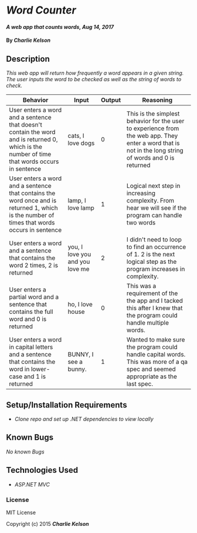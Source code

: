 # _Word Counter_

#### _A web app that counts words, Aug 14, 2017_

#### By _**Charlie Kelson**_

## Description

_This web app will return how frequently a word appears in a given string. The user inputs the word to be checked as well as the string of words to check._

|  Behavior |  Input | Output  | Reasoning|
|----|----|----|------|
|  User enters a word and a sentence that doesn't contain the word and is returned 0, which is the number of time that words occurs in sentence   |   cats, I love dogs  |  0  |  This is the simplest behavior for the user to experience from the web app. They enter a word that is not in the long string of words and 0 is returned   |
|  User enters a word and a sentence that contains the word once and is returned 1, which is the number of times that words occurs in sentence    | lamp, I love lamp   |  1  |   Logical next step in increasing complexity. From hear we will see if the program can handle two words  |
|  User enters a word and a sentence that contains the word 2 times, 2 is returned | you, I love you and you love me  |  2  |  I didn't need to loop to find an occurrence of 1. 2 is the next logical step as the program increases in complexity.      |
|  User enters a partial word and a sentence that contains the full word and 0 is returned | ho, I love house   | 0   | This was a requirement of the the app and I tacked this after I knew that the program could handle multiple words.    |
|  User enters a word in capital letters and a sentence that contains the word in lower-case and 1 is returned | BUNNY, I see a bunny.   | 1   |  Wanted to make sure the program could handle capital words. This was more of a qa spec and seemed appropriate as the last spec.   |





## Setup/Installation Requirements

* _Clone repo and set up .NET dependencies to view locally_


## Known Bugs

_No known Bugs_



## Technologies Used

* _ASP.NET MVC_

### License

MIT License

Copyright (c) 2015 **_Charlie Kelson_**

